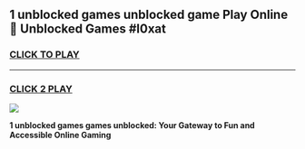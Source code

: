 
## 1 unblocked games unblocked game Play Online 👋 Unblocked Games #l0xat
<h3>
<a href="https://premium.freeplayer.one?title=1_unblocked_games&ref=21F">CLICK TO PLAY</a></h3>
<hr>

<h3>
<a href="https://premium.freeplayer.one?title=1_unblocked_games&ref=21F">CLICK 2 PLAY</a>
  
</h3>

<a href="https://premium.freeplayer.one?title=1_unblocked_games&ref=21F/"><img src="https://clearcache.store/games.png"></a>


**1 unblocked games games unblocked: Your Gateway to Fun and Accessible Online Gaming**
